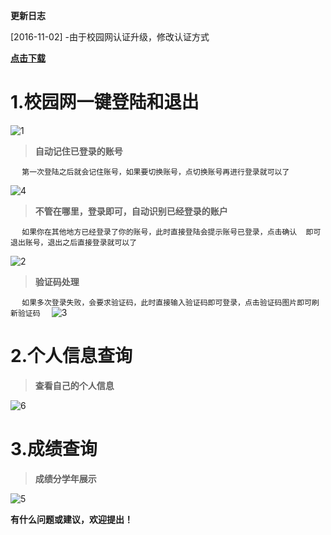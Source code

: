 
**更新日志**

 [2016-11-02]
 -由于校园网认证升级，修改认证方式
 
[**点击下载**](https://github.com/huanjinzi/CampusMVP/blob/develop/apk/)

# 1.校园网一键登陆和退出

![1](https://github.com/huanjinzi/CampusMVP/blob/develop/picture/1.png)
​
> **自动记住已登录的账号**

  ```
  第一次登陆之后就会记住账号，如果要切换账号，点切换账号再进行登录就可以了
  ```
 
 ![4](https://github.com/huanjinzi/CampusMVP/blob/develop/picture/4.png)
​
> **不管在哪里，登录即可，自动识别已经登录的账户**

  ```
  如果你在其他地方已经登录了你的账号，此时直接登陆会提示账号已登录，点击确认
  即可退出账号，退出之后直接登录就可以了
  ```

![2](https://github.com/huanjinzi/CampusMVP/blob/develop/picture/2.png)

> **验证码处理**

  ```
  如果多次登录失败，会要求验证码，此时直接输入验证码即可登录，点击验证码图片即可刷新验证码
  ```
![3](https://github.com/huanjinzi/CampusMVP/blob/develop/picture/3.png)

# 2.个人信息查询

> **查看自己的个人信息**

![6](https://github.com/huanjinzi/CampusMVP/blob/develop/picture/6.png)

# 3.成绩查询

> **成绩分学年展示**

![5](https://github.com/huanjinzi/CampusMVP/blob/develop/picture/5.png)

**有什么问题或建议，欢迎提出！**

